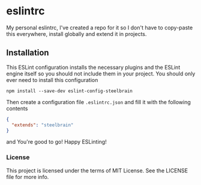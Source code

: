 eslintrc
========

My personal eslintrc, I've created a repo for it so I don't have to copy-paste this everywhere, install globally and extend it in projects.

## Installation

This ESLint configuration installs the necessary plugins and the ESLint engine itself so you should not include them in your project. You should only ever need to install this configuration

```
npm install --save-dev eslint-config-steelbrain
```

Then create a configuration file `.eslintrc.json` and fill it with the following contents

```json
{
  "extends": "steelbrain"
}
```

and You're good to go! Happy ESLinting!

### License

This project is licensed under the terms of MIT License. See the LICENSE file for more info.
